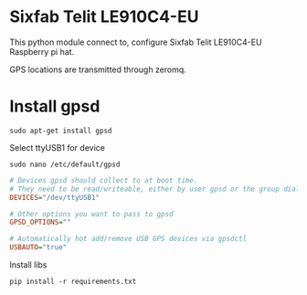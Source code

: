 # Sixfab Telit LE910C4-EU

This python module connect to, configure Sixfab Telit LE910C4-EU Raspberry pi hat.

GPS locations are transmitted through zeromq.

# Install gpsd

```shell
sudo apt-get install gpsd
```

Select ttyUSB1 for device

```shell
sudo nano /etc/default/gpsd
```

```ini
# Devices gpsd should collect to at boot time.
# They need to be read/writeable, either by user gpsd or the group dialout.
DEVICES="/dev/ttyUSB1"

# Other options you want to pass to gpsd
GPSD_OPTIONS=""

# Automatically hot add/remove USB GPS devices via gpsdctl
USBAUTO="true"
```

Install libs

```shell
pip install -r requirements.txt
```

